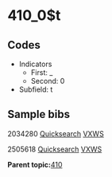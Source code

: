 # 410\_0$t

## Codes

-   Indicators
    -   First: \_
    -   Second: 0
-   Subfield: t

## Sample bibs

2034280 [Quicksearch](https://search.library.yale.edu/catalog/2034280) [VXWS](http://prodorbis.library.yale.edu:7014/vxws/GetHoldingsService?bibId=2034280)

2505618 [Quicksearch](https://search.library.yale.edu/catalog/2505618) [VXWS](http://prodorbis.library.yale.edu:7014/vxws/GetHoldingsService?bibId=2505618)

**Parent topic:**[410](../../tags/410/410.md)


